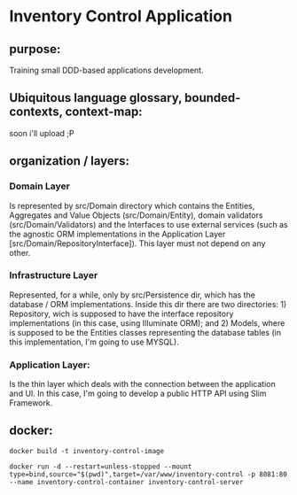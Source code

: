 # Inventory Control Application

## purpose:

Training small DDD-based applications development.

## Ubiquitous language glossary, bounded-contexts, context-map:

soon i'll upload ;P

## organization / layers:

### Domain Layer

Is represented by src/Domain directory which contains the Entities, Aggregates and Value Objects (src/Domain/Entity), domain validators (src/Domain/Validators) and the Interfaces to use external services (such as the agnostic ORM implementations in the Application Layer [src/Domain/RepositoryInterface]). This layer must not depend on any other.

### Infrastructure Layer

Represented, for a while, only by src/Persistence dir, which has the database / ORM implementations. Inside this dir there are two directories: 1) Repository, wich is supposed to have the interface repository implementations (in this case, using Illuminate ORM); and 2) Models, where is supposed to be the Entities classes representing the database tables (in this implementation, I'm going to use MYSQL).

### Application Layer:

Is the thin layer which deals with the connection between the application and UI. In this case, I'm going to develop a public HTTP API using Slim Framework.

## docker:

`docker build -t inventory-control-image`

`docker run -d --restart=unless-stopped --mount type=bind,source="$(pwd)",target=/var/www/inventory-control -p 8081:80 --name inventory-control-container inventory-control-server`
